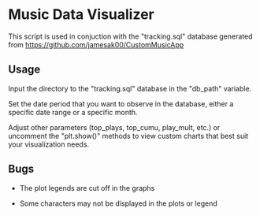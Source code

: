 # Music Data Visualizer

This script is used in conjuction with the "tracking.sql" database generated from https://github.com/jamesak00/CustomMusicApp

## Usage

Input the directory to the "tracking.sql" database in the "db_path" variable.

Set the date period that you want to observe in the database, either a specific date range or a specific month.

Adjust other parameters (top_plays, top_cumu, play_mult, etc.) or uncomment the "plt.show()" methods to view custom charts that best suit your visualization needs.  

## Bugs

- The plot legends are cut off in the graphs

- Some characters may not be displayed in the plots or legend
